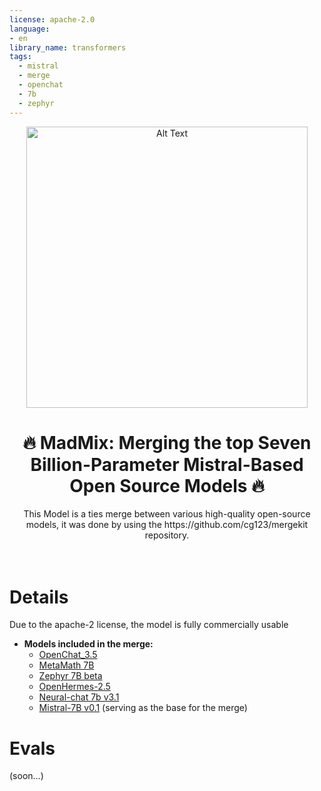 ```yaml
---
license: apache-2.0
language:
- en
library_name: transformers
tags:
  - mistral
  - merge
  - openchat
  - 7b
  - zephyr
---
```


<div align="center">
  <img src="https://huggingface.co/Fredithefish/MadMix-v0.1/resolve/main/logo.jpg" alt="Alt Text" width="450"/>

  <h1>🔥 MadMix: Merging the top Seven Billion-Parameter Mistral-Based Open Source Models 🔥</h1>
  This Model is a ties merge between various high-quality open-source models, it was done by using the <a>https://github.com/cg123/mergekit</a> repository.<br>
</div>
<br><br>

# Details
Due to the apache-2 license, the model is fully commercially usable
- **Models included in the merge:**
  - [OpenChat_3.5](https://huggingface.co/openchat/openchat_3.5)
  - [MetaMath 7B](https://huggingface.co/meta-math/MetaMath-Mistral-7B)
  - [Zephyr 7B beta](https://huggingface.co/HuggingFaceH4/zephyr-7b-beta)
  - [OpenHermes-2.5](https://huggingface.co/teknium/OpenHermes-2.5-Mistral-7B)
  - [Neural-chat 7b v3.1](https://huggingface.co/Intel/neural-chat-7b-v3-1)
  - [Mistral-7B v0.1](https://huggingface.co/mistralai/Mistral-7B-v0.1) (serving as the base for the merge)
  

# Evals
(soon...)